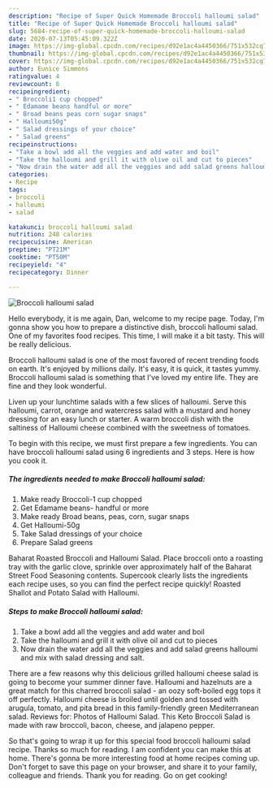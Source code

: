 ```yaml
---
description: "Recipe of Super Quick Homemade Broccoli halloumi salad"
title: "Recipe of Super Quick Homemade Broccoli halloumi salad"
slug: 5684-recipe-of-super-quick-homemade-broccoli-halloumi-salad
date: 2020-07-13T05:45:09.322Z
image: https://img-global.cpcdn.com/recipes/d92e1ac4a4450366/751x532cq70/broccoli-halloumi-salad-recipe-main-photo.jpg
thumbnail: https://img-global.cpcdn.com/recipes/d92e1ac4a4450366/751x532cq70/broccoli-halloumi-salad-recipe-main-photo.jpg
cover: https://img-global.cpcdn.com/recipes/d92e1ac4a4450366/751x532cq70/broccoli-halloumi-salad-recipe-main-photo.jpg
author: Eunice Simmons
ratingvalue: 4
reviewcount: 6
recipeingredient:
- " Broccoli1 cup chopped"
- " Edamame beans handful or more"
- " Broad beans peas corn sugar snaps"
- " Halloumi50g"
- " Salad dressings of your choice"
- " Salad greens"
recipeinstructions:
- "Take a bowl add all the veggies and add water and boil"
- "Take the halloumi and grill it with olive oil and cut to pieces"
- "Now drain the water add all the veggies and add salad greens halloumi and mix with salad dressing and salt."
categories:
- Recipe
tags:
- broccoli
- halloumi
- salad

katakunci: broccoli halloumi salad 
nutrition: 248 calories
recipecuisine: American
preptime: "PT21M"
cooktime: "PT50M"
recipeyield: "4"
recipecategory: Dinner

---
```



![Broccoli halloumi salad](https://img-global.cpcdn.com/recipes/d92e1ac4a4450366/751x532cq70/broccoli-halloumi-salad-recipe-main-photo.jpg)

Hello everybody, it is me again, Dan, welcome to my recipe page. Today, I'm gonna show you how to prepare a distinctive dish, broccoli halloumi salad. One of my favorites food recipes. This time, I will make it a bit tasty. This will be really delicious.

Broccoli halloumi salad is one of the most favored of recent trending foods on earth. It's enjoyed by millions daily. It's easy, it is quick, it tastes yummy. Broccoli halloumi salad is something that I've loved my entire life. They are fine and they look wonderful.

Liven up your lunchtime salads with a few slices of halloumi. Serve this halloumi, carrot, orange and watercress salad with a mustard and honey dressing for an easy lunch or starter. A warm broccoli dish with the saltiness of Halloumi cheese combined with the sweetness of tomatoes.


To begin with this recipe, we must first prepare a few ingredients. You can have broccoli halloumi salad using 6 ingredients and 3 steps. Here is how you cook it.

<!--inarticleads1-->

##### The ingredients needed to make Broccoli halloumi salad:

1. Make ready  Broccoli-1 cup chopped
1. Get  Edamame beans- handful or more
1. Make ready  Broad beans, peas, corn, sugar snaps
1. Get  Halloumi-50g
1. Take  Salad dressings of your choice
1. Prepare  Salad greens


Baharat Roasted Broccoli and Halloumi Salad. Place broccoli onto a roasting tray with the garlic clove, sprinkle over approximately half of the Baharat Street Food Seasoning contents. Supercook clearly lists the ingredients each recipe uses, so you can find the perfect recipe quickly! Roasted Shallot and Potato Salad with Halloumi. 

<!--inarticleads2-->

##### Steps to make Broccoli halloumi salad:

1. Take a bowl add all the veggies and add water and boil
1. Take the halloumi and grill it with olive oil and cut to pieces
1. Now drain the water add all the veggies and add salad greens halloumi and mix with salad dressing and salt.


There are a few reasons why this delicious grilled halloumi cheese salad is going to become your summer dinner fave. Halloumi and hazelnuts are a great match for this charred broccoli salad - an oozy soft-boiled egg tops it off perfectly. Halloumi cheese is broiled until golden and tossed with arugula, tomato, and pita bread in this family-friendly green Mediterranean salad. Reviews for: Photos of Halloumi Salad. This Keto Broccoli Salad is made with raw broccoli, bacon, cheese, and jalapeno pepper. 

So that's going to wrap it up for this special food broccoli halloumi salad recipe. Thanks so much for reading. I am confident you can make this at home. There's gonna be more interesting food at home recipes coming up. Don't forget to save this page on your browser, and share it to your family, colleague and friends. Thank you for reading. Go on get cooking!
